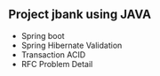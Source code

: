 ## Project jbank using JAVA

 - Spring boot
 - Spring Hibernate Validation
 - Transaction ACID
 - RFC Problem Detail

